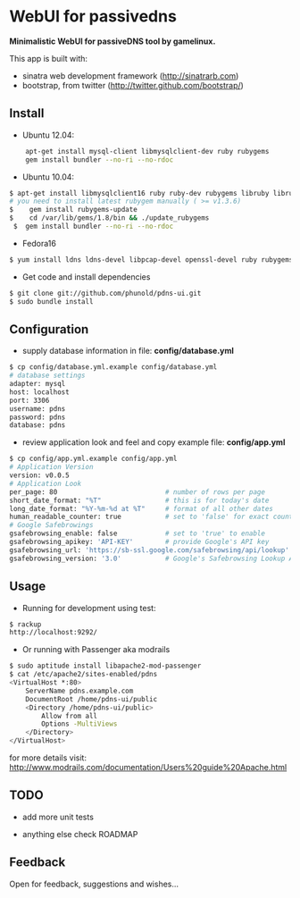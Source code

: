 # WebUI for passivedns

**Minimalistic WebUI for passiveDNS tool by gamelinux.**

This app is built with:
* sinatra web development framework (http://sinatrarb.com)
* bootstrap, from twitter (http://twitter.github.com/bootstrap/)

## Install

- Ubuntu 12.04:
````Bash
    apt-get install mysql-client libmysqlclient-dev ruby rubygems
    gem install bundler --no-ri --no-rdoc
````

- Ubuntu 10.04: 

````Bash
$ apt-get install libmysqlclient16 ruby ruby-dev rubygems libruby libruby-extras
# you need to install latest rubygem manually ( >= v1.3.6)
$    gem install rubygems-update
$    cd /var/lib/gems/1.8/bin && ./update_rubygems
 $  gem install bundler --no-ri --no-rdoc
`````

- Fedora16

````Bash
$ yum install ldns ldns-devel libpcap-devel openssl-devel ruby rubygems rubygem-bundler rubygem-rack libffi-devel libffi mysql-devel
````

- Get code and install dependencies

````Bash
$ git clone git://github.com/phunold/pdns-ui.git
$ sudo bundle install
````

## Configuration

- supply database information in file: **config/database.yml**

````Bash
$ cp config/database.yml.example config/database.yml
# database settings
adapter: mysql
host: localhost
port: 3306
username: pdns
password: pdns
database: pdns
````

- review application look and feel and copy example file: **config/app.yml**

````Bash
$ cp config/app.yml.example config/app.yml
# Application Version
version: v0.0.5
# Application Look
per_page: 80                           # number of rows per page
short_date_format: "%T"                # this is for today's date
long_date_format: "%Y-%m-%d at %T"     # format of all other dates
human_readable_counter: true           # set to 'false' for exact counter
# Google Safebrowings
gsafebrowsing_enable: false            # set to 'true' to enable
gsafebrowsing_apikey: 'API-KEY'        # provide Google's API key
gsafebrowsing_url: 'https://sb-ssl.google.com/safebrowsing/api/lookup'
gsafebrowsing_version: '3.0'           # Google's Safebrowsing Lookup API Release
````

## Usage

- Running for development using test:

````Bash
$ rackup
http://localhost:9292/
````

- Or running with Passenger aka modrails

````Bash
$ sudo aptitude install libapache2-mod-passenger
$ cat /etc/apache2/sites-enabled/pdns
<VirtualHost *:80>
    ServerName pdns.example.com
    DocumentRoot /home/pdns-ui/public
    <Directory /home/pdns-ui/public>
        Allow from all
        Options -MultiViews
    </Directory>
</VirtualHost>
````
for more details visit:
http://www.modrails.com/documentation/Users%20guide%20Apache.html

## TODO
- add more unit tests
* anything else check ROADMAP

## Feedback

Open for feedback, suggestions and wishes...
